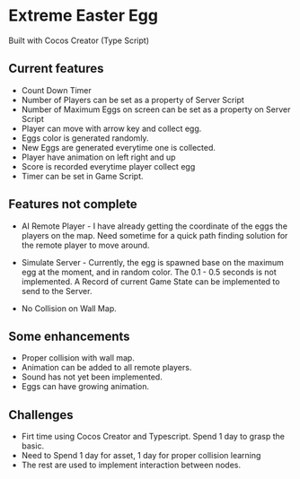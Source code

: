 # Extreme Easter Egg

Built with Cocos Creator (Type Script)

## Current features
- Count Down Timer
- Number of Players can be set as a property of Server Script
- Number of Maximum Eggs on screen can be set as a property on Server Script 
- Player can move with arrow key and collect egg. 
- Eggs color is generated randomly. 
- New Eggs are generated everytime one is collected.
- Player have animation on left right and up
- Score is recorded everytime player collect egg
- Timer can be set in Game Script. 

## Features not complete

- AI Remote Player - I have already getting the coordinate of the eggs the players on the map. Need sometime for a quick path finding solution for the remote player to move around. 

- Simulate Server - Currently, the egg is spawned base on the maximum egg at the moment, and in random color. The 0.1 - 0.5 seconds is not implemented. A Record of current Game State can be implemented to send to the Server. 
- No Collision on Wall Map.
## Some enhancements
- Proper collision with wall map. 
- Animation can be added to all remote players.
- Sound has not yet been implemented.
- Eggs can have growing animation. 

## Challenges

- Firt time using Cocos Creator and Typescript. Spend 1 day to grasp the basic.
- Need to Spend 1 day for asset, 1 day for proper collision learning
- The rest are used to implement interaction between nodes. 
